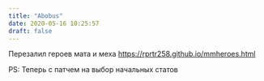 ```yaml
---
title: "Abobus"
date: 2020-05-16 10:25:57
draft: false
---
```


Перезалил героев мата и меха
https://rprtr258.github.io/mmheroes.html

PS: Теперь с патчем на выбор начальных статов
